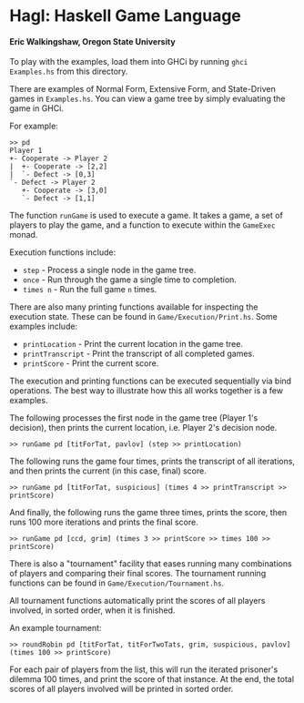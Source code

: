 # Hagl: Haskell Game Language 
#### Eric Walkingshaw, Oregon State University

To play with the examples, load them into GHCi by running `ghci Examples.hs`
from this directory.

There are examples of Normal Form, Extensive Form, and State-Driven games in
`Examples.hs`.  You can view a game tree by simply evaluating the game in GHCi.

For example:

    >> pd
    Player 1
    +- Cooperate -> Player 2
    |  +- Cooperate -> [2,2]
    |  `- Defect -> [0,3]
    `- Defect -> Player 2
       +- Cooperate -> [3,0]
       `- Defect -> [1,1]

The function `runGame` is used to execute a game.  It takes a game, a set of
players to play the game, and a function to execute within the `GameExec`
monad.

Execution functions include:

 * `step` - Process a single node in the game tree.
 * `once` - Run through the game a single time to completion.
 * `times n` - Run the full game `n` times.

There are also many printing functions available for inspecting the execution
state.  These can be found in `Game/Execution/Print.hs`.  Some examples
include:

 * `printLocation` - Print the current location in the game tree.
 * `printTranscript` - Print the transcript of all completed games.
 * `printScore` - Print the current score.

The execution and printing functions can be executed sequentially via bind
operations.  The best way to illustrate how this all works together is a few
examples.

The following processes the first node in the game tree (Player 1's decision),
then prints the current location, i.e. Player 2's decision node.
    
    >> runGame pd [titForTat, pavlov] (step >> printLocation)

The following runs the game four times, prints the transcript of all
iterations, and then prints the current (in this case, final) score.

    >> runGame pd [titForTat, suspicious] (times 4 >> printTranscript >> printScore)

And finally, the following runs the game three times, prints the score, then
runs 100 more iterations and prints the final score.

    >> runGame pd [ccd, grim] (times 3 >> printScore >> times 100 >> printScore)

There is also a "tournament" facility that eases running many combinations of
players and comparing their final scores.  The tournament running functions
can be found in `Game/Execution/Tournament.hs`.

All tournament functions automatically print the scores of all players
involved, in sorted order, when it is finished.

An example tournament:

    >> roundRobin pd [titForTat, titForTwoTats, grim, suspicious, pavlov] (times 100 >> printScore)

For each pair of players from the list, this will run the iterated prisoner's
dilemma 100 times, and print the score of that instance.  At the end, the
total scores of all players involved will be printed in sorted order.
